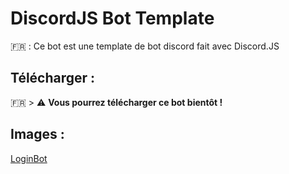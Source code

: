 # DiscordJS Bot Template

🇫🇷 : Ce bot est une template de bot discord fait avec Discord.JS

## Télécharger :
🇫🇷 > :warning: **Vous pourrez télécharger ce bot bientôt !**

## Images :

[LoginBot](https://imgur.com/g3Whd0s)

